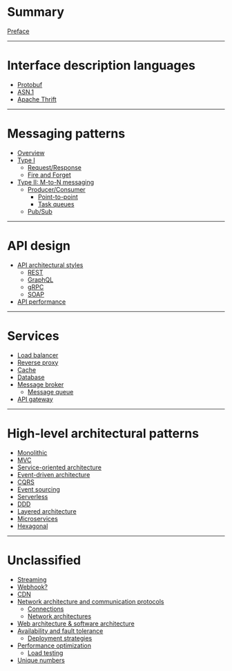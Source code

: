 # Summary

[Preface](./preface.md)

---

# Interface description languages

- [Protobuf](./protobuf.md)
- [ASN.1](./asn1.md)
- [Apache Thrift]()

---

# Messaging patterns

- [Overview](./messaging-patterns/overview.md)
- [Type I]()
  - [Request/Response](./messaging-patterns/request-response.md)
  - [Fire and Forget](./messaging-patterns/fire-and-forget.md)
- [Type II: M-to-N messaging]()
  - [Producer/Consumer](./messaging-patterns/producer-consumer.md)
    - [Point-to-point]()
    - [Task queues]()
  - [Pub/Sub](./messaging-patterns/pub-sub.md)

---

# API design

- [API architectural styles](./api-design/api-architectural-styles/index.md)
  - [REST](./api-design/api-architectural-styles/rest.md)
  - [GraphQL](./api-design/api-architectural-styles/graphql.md)
  - [gRPC](./api-design/api-architectural-styles/grpc.md)
  - [SOAP](./api-design/api-architectural-styles/soap.md)
- [API performance](./api-design/api-peformance.md)

---

# Services

- [Load balancer]()
- [Reverse proxy]()
- [Cache]()
- [Database]()
- [Message broker](./services/message-broker.md)
  - [Message queue]()
- [API gateway]()

---

# High-level architectural patterns

- [Monolithic]()
- [MVC]()
- [Service-oriented architecture]()
- [Event-driven architecture](./patterns/event-driven-architecture.md)
- [CQRS](./cqrs.md)
- [Event sourcing]()
- [Serverless]()
- [DDD]()
- [Layered architecture]()
- [Microservices]()
- [Hexagonal]()

---

# Unclassified

- [Streaming](./streaming.md)
- [Webhook?]()
- [CDN](./cdn.md)
- [Network architecture and communication protocols]()
    - [Connections](./connections.md)
    - [Network architectures](./network-architectures.md)
- [Web architecture & software architecture](./web-architecture-and-software-architecture.md)
- [Availability and fault tolerance]()
    - [Deployment strategies](./deployment-strategies.md)
- [Performance optimization]()
    - [Load testing](./load-testing.md)
- [Unique numbers](./unique-numbers.md)
